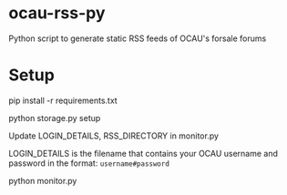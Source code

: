 ocau-rss-py
===========

Python script to generate static RSS feeds of OCAU's forsale forums

Setup
=====

pip install -r requirements.txt

python storage.py setup

Update LOGIN_DETAILS, RSS_DIRECTORY in monitor.py

LOGIN_DETAILS is the filename that contains your OCAU username and password in the format: `username#password`

python monitor.py

